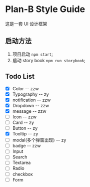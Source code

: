 # Plan-B Style Guide

这是一套 UI 设计框架

## 启动方法

1. 项目启动 `npm start`;
2. 启动 story book `npm run storybook`;

## Todo List

- [x] Color -- zzw
- [x] Typography -- zy
- [x] notification -- zzw
- [x] Dropdown -- zzw
- [x] message -- zzw
- [ ] Icon -- zzw
- [ ] Card -- zy
- [ ] Button -- zy
- [x] Tooltip -- zy
- [ ] modal(多个弹窗出现) -- zy
- [ ] badge -- zzw
- [ ] Input
- [ ] Search
- [ ] Textarea
- [ ] Radio
- [ ] checkbox
- [ ] Form
